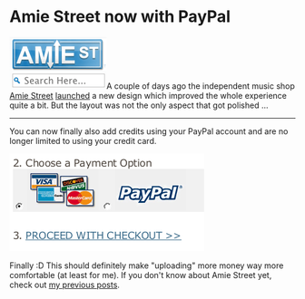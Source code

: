 # Amie Street now with PayPal

<img src="amiestr_logo.png" alt="" class="left" />A couple of days ago the independent music shop [Amie Street](http://amiestreet.com) [launched](http://amiestreet.com/blog/post/a-whole-new-amie-street) a new design which improved the whole experience quite a bit. But the layout was not the only aspect that got polished ...

-------------------------------

You can now finally also add credits using your PayPal account and are no longer limited to using your credit card.

<img src="amiestr.paypal.png" alt="PayPal on Amie Street" class="figure" />

Finally :D This should definitely make "uploading" more money way more comfortable (at least for me). If you don't know about Amie Street yet, check out [my previous posts](/weblog/tags/amiestreet/).
